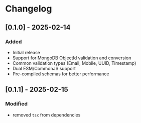 # Changelog

## [0.1.0] - 2025-02-14

### Added

- Initial release
- Support for MongoDB ObjectId validation and conversion
- Common validation types (Email, Mobile, UUID, Timestamp)
- Dual ESM/CommonJS support
- Pre-compiled schemas for better performance

## [0.1.1] - 2025-02-15

### Modified

- removed `tsx` from dependencies
